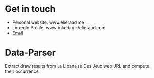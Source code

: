 # Get in touch
<ul>
  <li>Personal website: www.elieraad.me</li>
  <li>LinkedIn Profile: www.linkedin/in/elieraad.com</li>
  <li><a href="mailto:elie.raad01@lau.edu">Email</a></li>
</ul>

# Data-Parser
Extract draw results from La Libanaise Des Jeux web URL and compute their occurrence.
